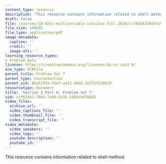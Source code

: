 ```yaml
---
content_type: resource
description: "This resource contains information related to shell method.\r\n"
draft: false
file: /courses/18-02sc-multivariable-calculus-fall-2010/ccf6356378d47a90511b5105cbd7b824_MIT18_02SC_pset7.pdf
file_size: 149205
file_type: application/pdf
image_metadata:
  caption: ''
  credit: ''
  image-alt: ''
learning_resource_types:
- Problem Sets
license: https://creativecommons.org/licenses/by-nc-sa/4.0/
ocw_type: OCWFile
parent_title: Problem Set 7
parent_type: CourseSection
parent_uid: 8ba5193a-7be7-a413-46bd-3c273f529619
resourcetype: Document
title: 'Section 3 Part A: Problem Set 7'
uid: ccf63563-78d4-7a90-511b-5105cbd7b824
video_files:
  archive_url: ''
  video_captions_file: ''
  video_thumbnail_file: ''
  video_transcript_file: ''
video_metadata:
  video_speakers: ''
  video_tags: ''
  youtube_description: ''
  youtube_id: ''
---
```

This resource contains information related to shell method.